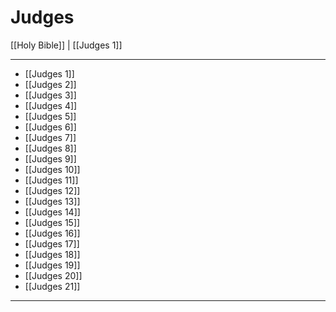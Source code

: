 # Judges

[[Holy Bible]] | [[Judges 1]]

---

- [[Judges 1]]
- [[Judges 2]]
- [[Judges 3]]
- [[Judges 4]]
- [[Judges 5]]
- [[Judges 6]]
- [[Judges 7]]
- [[Judges 8]]
- [[Judges 9]]
- [[Judges 10]]
- [[Judges 11]]
- [[Judges 12]]
- [[Judges 13]]
- [[Judges 14]]
- [[Judges 15]]
- [[Judges 16]]
- [[Judges 17]]
- [[Judges 18]]
- [[Judges 19]]
- [[Judges 20]]
- [[Judges 21]]

---

